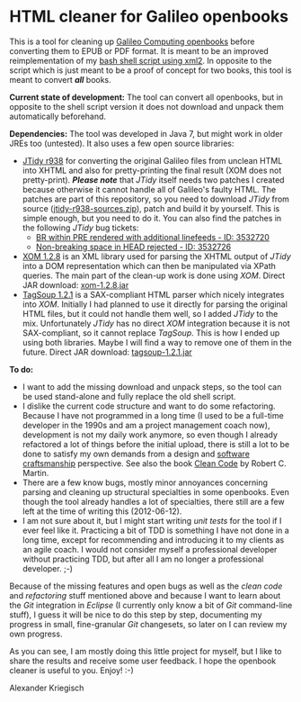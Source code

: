 HTML cleaner for Galileo openbooks
==================================

This is a tool for cleaning up [Galileo Computing openbooks](http://www.galileocomputing.de/openbook) before converting them to EPUB or PDF format. It is meant to be an improved reimplementation of my [bash shell script using xml2](https://github.com/kriegaex/html_book_cleaner). In opposite to the script which is just meant to be a proof of concept for two books, this tool is meant to convert *__all__* books.

__Current state of development:__ The tool can convert all openbooks, but in opposite to the shell script version it does not download and unpack them automatically beforehand.

__Dependencies:__ The tool was developed in Java 7, but might work in older JREs too (untested). It also uses a few open source libraries:
* [JTidy r938](http://jtidy.sourceforge.net/) for converting the original Galileo files from unclean HTML into XHTML and also for pretty-printing the final result (XOM does not pretty-print). *__Please note__* that *JTidy* itself needs two patches I created because otherwise it cannot handle all of Galileo's faulty HTML. The patches are part of this repository, so you need to download *JTidy* from source ([jtidy-r938-sources.zip](http://sourceforge.net/projects/jtidy/files/JTidy/r938/jtidy-r938-sources.zip/download)), patch and build it by yourself. This is simple enough, but you need to do it. You can also find the patches in the following *JTidy* bug tickets:
  * [BR within PRE rendered with additional linefeeds - ID: 3532720](http://sourceforge.net/tracker/?func=detail&aid=3532720&group_id=13153&atid=113153)
  * [Non-breaking space in HEAD rejected - ID: 3532726](http://sourceforge.net/tracker/?func=detail&aid=3532726&group_id=13153&atid=113153)
* [XOM 1.2.8](http://www.xom.nu/) is an XML library used for parsing the XHTML output of *JTidy* into a DOM representation which can then be manipulated via XPath queries. The main part of the clean-up work is done using *XOM*. Direct JAR download: [xom-1.2.8.jar](http://www.cafeconleche.org/XOM/xom-1.2.8.jar)
* [TagSoup 1.2.1](http://ccil.org/~cowan/XML/tagsoup/) is a SAX-compliant HTML parser which nicely integrates into *XOM*. Initially I had planned to use it directly for parsing the original HTML files, but it could not handle them well, so I added *JTidy* to the mix. Unfortunately *JTidy* has no direct *XOM* integration because it is not SAX-compliant, so it cannot replace *TagSoup*. This is how I ended up using both libraries. Maybe I will find a way to remove one of them in the future. Direct JAR download: [tagsoup-1.2.1.jar](http://ccil.org/~cowan/XML/tagsoup/tagsoup-1.2.1.jar)

__To do:__
* I want to add the missing download and unpack steps, so the tool can be used stand-alone and fully replace the old shell script.
* I dislike the current code structure and want to do some refactoring. Because I have not programmed in a long time (I used to be a full-time developer in the 1990s and am a project management coach now), development is not my daily work anymore, so even though I already refactored a lot of things before the initial upload, there is still a lot to be done to satisfy my own demands from a design and [software craftsmanship](http://en.wikipedia.org/wiki/Software_craftsmanship) perspective. See also the book [Clean Code](http://www.amazon.com/Clean-Code-Handbook-Software-Craftsmanship/dp/0132350882) by Robert C. Martin.
* There are a few know bugs, mostly minor annoyances concerning parsing and cleaning up structural specialties in some openbooks. Even though the tool already handles a lot of specialties, there still are a few left at the time of writing this (2012-06-12).
* I am not sure about it, but I might start writing *unit tests* for the tool if I ever feel like it. Practicing a bit of TDD is something I have not done in a long time, except for recommending and introducing it to my clients as an agile coach. I would not consider myself a professional developer without practicing TDD, but after all I am no longer a professional developer. ;-)

Because of the missing features and open bugs as well as the *clean code* and *refactoring* stuff mentioned above and because I want to learn about the *Git* integration in *Eclipse* (I currently only know a bit of *Git* command-line stuff), I guess it will be nice to do this step by step, documenting my progress in small, fine-granular *Git* changesets, so later on I can review my own progress.

As you can see, I am mostly doing this little project for myself, but I like to share the results and receive some user feedback. I hope the openbook cleaner is useful to you. Enjoy! :-)

Alexander Kriegisch
